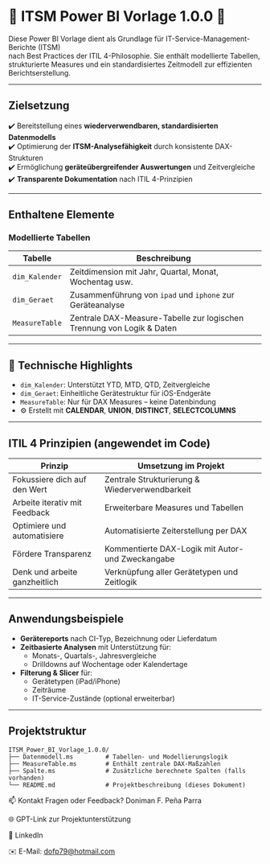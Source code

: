 # 🔷 ITSM Power BI Vorlage 1.0.0 🔷

Diese Power BI Vorlage dient als Grundlage für IT-Service-Management-Berichte (ITSM)  
nach Best Practices der ITIL 4-Philosophie. Sie enthält modellierte Tabellen, strukturierte Measures und ein standardisiertes Zeitmodell zur effizienten Berichtserstellung.

---

##  Zielsetzung

✔️ Bereitstellung eines **wiederverwendbaren, standardisierten Datenmodells**  
✔️ Optimierung der **ITSM-Analysefähigkeit** durch konsistente DAX-Strukturen  
✔️ Ermöglichung **geräteübergreifender Auswertungen** und Zeitvergleiche  
✔️ **Transparente Dokumentation** nach ITIL 4-Prinzipien

---

##  Enthaltene Elemente

###  Modellierte Tabellen

| Tabelle          | Beschreibung |
|------------------|--------------|
| `dim_Kalender`   | Zeitdimension mit Jahr, Quartal, Monat, Wochentag usw. |
| `dim_Geraet`     | Zusammenführung von `ipad` und `iphone` zur Geräteanalyse |
| `MeasureTable`   | Zentrale DAX-Measure-Tabelle zur logischen Trennung von Logik & Daten |

---

## 📐 Technische Highlights

- `dim_Kalender`: Unterstützt YTD, MTD, QTD, Zeitvergleiche  
- `dim_Geraet`: Einheitliche Gerätestruktur für iOS-Endgeräte  
- `MeasureTable`: Nur für DAX Measures – keine Datenbindung  
- ⚙️ Erstellt mit **CALENDAR**, **UNION**, **DISTINCT**, **SELECTCOLUMNS**

---

##  ITIL 4 Prinzipien (angewendet im Code)

| Prinzip                      | Umsetzung im Projekt |
|-----------------------------|-----------------------|
|  Fokussiere dich auf den Wert | Zentrale Strukturierung & Wiederverwendbarkeit |
|  Arbeite iterativ mit Feedback | Erweiterbare Measures und Tabellen |
|  Optimiere und automatisiere | Automatisierte Zeiterstellung per DAX |
|  Fördere Transparenz        | Kommentierte DAX-Logik mit Autor- und Zweckangabe |
|  Denk und arbeite ganzheitlich | Verknüpfung aller Gerätetypen und Zeitlogik |

---

##  Anwendungsbeispiele

- **Gerätereports** nach CI-Typ, Bezeichnung oder Lieferdatum  
- **Zeitbasierte Analysen** mit Unterstützung für:
  - Monats-, Quartals-, Jahresvergleiche
  - Drilldowns auf Wochentage oder Kalendertage
- **Filterung & Slicer** für:
  - Gerätetypen (iPad/iPhone)
  - Zeiträume
  - IT-Service-Zustände (optional erweiterbar)

---

##  Projektstruktur

```plaintext
ITSM_Power_BI_Vorlage_1.0.0/
├── Datenmodell.ms         # Tabellen- und Modellierungslogik
├── MeasureTable.ms        # Enthält zentrale DAX-Maßzahlen
├── Spalte.ms              # Zusätzliche berechnete Spalten (falls vorhanden)
└── README.md              # Projektbeschreibung (dieses Dokument)
```

📫 Kontakt
Fragen oder Feedback?
Doniman F. Peña Parra

🌐 GPT-Link zur Projektunterstützung

🔗 LinkedIn

✉️ E-Mail: dofp79@hotmail.com

